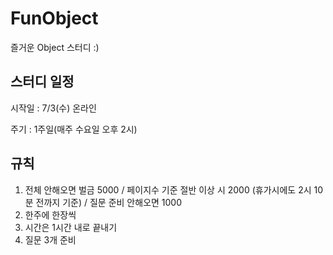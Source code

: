 # FunObject
즐거운 Object 스터디 :)

## 스터디 일정
시작일 : 7/3(수) 온라인

주기 : 1주일(매주 수요일 오후 2시)

## 규칙
1. 전체 안해오면 벌금 5000 / 페이지수 기준 절반 이상 시 2000 (휴가시에도 2시 10분 전까지 기준) / 질문 준비 안해오면 1000
2. 한주에 한장씩
3. 시간은 1시간 내로 끝내기
4. 질문 3개 준비
